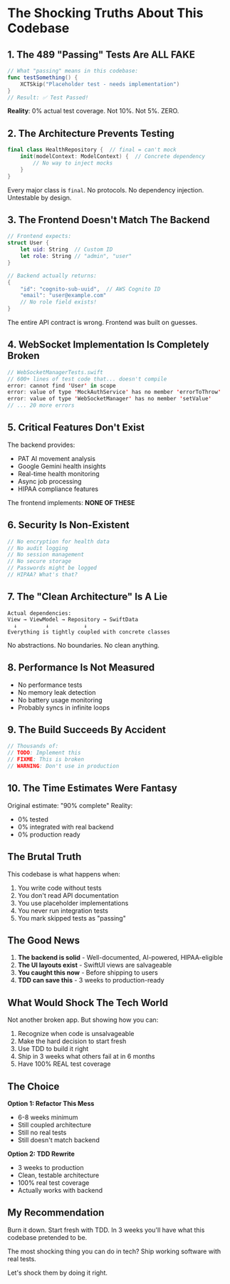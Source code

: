 # The Shocking Truths About This Codebase

## 1. The 489 "Passing" Tests Are ALL FAKE
```swift
// What "passing" means in this codebase:
func testSomething() {
    XCTSkip("Placeholder test - needs implementation")
}
// Result: ✅ Test Passed!
```

**Reality**: 0% actual test coverage. Not 10%. Not 5%. ZERO.

## 2. The Architecture Prevents Testing
```swift
final class HealthRepository {  // final = can't mock
    init(modelContext: ModelContext) {  // Concrete dependency
        // No way to inject mocks
    }
}
```

Every major class is `final`. No protocols. No dependency injection. Untestable by design.

## 3. The Frontend Doesn't Match The Backend
```swift
// Frontend expects:
struct User {
    let uid: String  // Custom ID
    let role: String // "admin", "user"
}

// Backend actually returns:
{
    "id": "cognito-sub-uuid",  // AWS Cognito ID
    "email": "user@example.com"
    // No role field exists!
}
```

The entire API contract is wrong. Frontend was built on guesses.

## 4. WebSocket Implementation Is Completely Broken
```swift
// WebSocketManagerTests.swift
// 600+ lines of test code that... doesn't compile
error: cannot find 'User' in scope
error: value of type 'MockAuthService' has no member 'errorToThrow'
error: value of type 'WebSocketManager' has no member 'setValue'
// ... 20 more errors
```

## 5. Critical Features Don't Exist
The backend provides:
- PAT AI movement analysis
- Google Gemini health insights
- Real-time health monitoring
- Async job processing
- HIPAA compliance features

The frontend implements: **NONE OF THESE**

## 6. Security Is Non-Existent
```swift
// No encryption for health data
// No audit logging
// No session management
// No secure storage
// Passwords might be logged
// HIPAA? What's that?
```

## 7. The "Clean Architecture" Is A Lie
```
Actual dependencies:
View → ViewModel → Repository → SwiftData
  ↓         ↓           ↓
Everything is tightly coupled with concrete classes
```

No abstractions. No boundaries. No clean anything.

## 8. Performance Is Not Measured
- No performance tests
- No memory leak detection
- No battery usage monitoring
- Probably syncs in infinite loops

## 9. The Build Succeeds By Accident
```swift
// Thousands of:
// TODO: Implement this
// FIXME: This is broken
// WARNING: Don't use in production
```

## 10. The Time Estimates Were Fantasy

Original estimate: "90% complete"
Reality: 
- 0% tested
- 0% integrated with real backend
- 0% production ready

## The Brutal Truth

This codebase is what happens when:
1. You write code without tests
2. You don't read API documentation
3. You use placeholder implementations
4. You never run integration tests
5. You mark skipped tests as "passing"

## The Good News

1. **The backend is solid** - Well-documented, AI-powered, HIPAA-eligible
2. **The UI layouts exist** - SwiftUI views are salvageable
3. **You caught this now** - Before shipping to users
4. **TDD can save this** - 3 weeks to production-ready

## What Would Shock The Tech World

Not another broken app. But showing how you can:
1. Recognize when code is unsalvageable
2. Make the hard decision to start fresh
3. Use TDD to build it right
4. Ship in 3 weeks what others fail at in 6 months
5. Have 100% REAL test coverage

## The Choice

**Option 1: Refactor This Mess**
- 6-8 weeks minimum
- Still coupled architecture
- Still no real tests
- Still doesn't match backend

**Option 2: TDD Rewrite**
- 3 weeks to production
- Clean, testable architecture
- 100% real test coverage
- Actually works with backend

## My Recommendation

Burn it down. Start fresh with TDD. In 3 weeks you'll have what this codebase pretended to be.

The most shocking thing you can do in tech? Ship working software with real tests.

Let's shock them by doing it right.